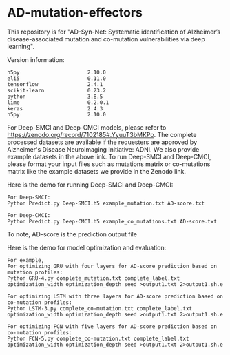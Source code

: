 # AD-mutation-effectors
This repository is for "AD-Syn-Net: Systematic identification of Alzheimer’s disease-associated mutation and co-mutation vulnerabilities via deep learning".


Version information:
```
h5py                      2.10.0
eli5                      0.11.0
tensorflow                2.4.1
scikit-learn              0.23.2
python                    3.8.5
lime                      0.2.0.1
keras                     2.4.3
h5py                      2.10.0
```

For Deep-SMCI and Deep-CMCI models, please refer to https://zenodo.org/record/7102185#.YyuuT3bMKPo.
The complete processed datasets are available if the requesters are approved by Alzheimer's Disease Neuroimaging Initiative: ADNI.
We also provide example datasets in the above link.
To run Deep-SMCI and Deep-CMCI, please format your input files such as mutations matrix or co-mutations matrix like the example datasets we provide in the Zenodo link.

Here is the demo for running Deep-SMCI and Deep-CMCI:
```
For Deep-SMCI:
Python Predict.py Deep-SMCI.h5 example_mutation.txt AD-score.txt

For Deep-CMCI:
Python Predict.py Deep-CMCI.h5 example_co_mutations.txt AD-score.txt
```
To note, AD-score is the prediction output file

Here is the demo for model optimization and evaluation:
```
For example,
For optimizing GRU with four layers for AD-score prediction based on mutation profiles:
Python GRU-4.py complete_mutation.txt complete_label.txt optimization_width optimization_depth seed >output1.txt 2>output1.sh.e

For optimizing LSTM with three layers for AD-score prediction based on co-mutation profiles:
Python LSTM-3.py complete_co-mutation.txt complete_label.txt optimization_width optimization_depth seed >output1.txt 2>output1.sh.e

For optimizing FCN with five layers for AD-score prediction based on co-mutation profiles:
Python FCN-5.py complete_co-mutation.txt complete_label.txt optimization_width optimization_depth seed >output1.txt 2>output1.sh.e

```

